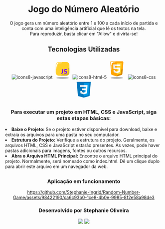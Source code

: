 <div align="center">
  <h1>Jogo do Número Aleatório</h1>
  <p>O jogo gera um número aleatório entre 1 e 100 a cada início de partida e conta com uma inteligência artificial que lê os textos na tela.<br> Para reproduzir, basta clicar em "Allow" e divirta-se!</p>
</div>

<div align="center">
<h2>Tecnologias Utilizadas</h2>
  
  ![icons8-javascript](https://github.com/Stephanie-Ingrid/Challenge-ONE---Decoder/assets/98422190/af782589-0c86-414f-aef2-bfed1e2652ad)<svg xmlns="http://www.w3.org/2000/svg" xmlns:xlink="http://www.w3.org/1999/xlink" viewBox="0,0,256,256" width="64px" height="64px"><g fill="none" fill-rule="nonzero" stroke="none" stroke-width="none" stroke-linecap="none" stroke-linejoin="none" stroke-miterlimit="10" stroke-dasharray="" stroke-dashoffset="0" font-family="none" font-weight="none" font-size="none" text-anchor="none" style="mix-blend-mode: normal"><g transform="scale(4,4)"><ellipse cx="32" cy="61" rx="20" ry="3" fill="#000000" stroke="none" stroke-width="1" stroke-linecap="butt" stroke-linejoin="miter" opacity="0.3"></ellipse><path d="M54,20v24c0,2.25 -0.74,4.32 -2,5.99v0.01c-1.69,2.24 -4.29,3.75 -7.25,3.97c-0.24,0.02 -0.5,0.03 -0.75,0.03h-24c-5.52,0 -10,-4.48 -10,-10v-24c0,-0.25 0.01,-0.51 0.03,-0.75c0.22,-2.96 1.73,-5.56 3.97,-7.25h0.01c1.67,-1.26 3.74,-2 5.99,-2h24c5.52,0 10,4.48 10,10z" fill="#ffce29" stroke="none" stroke-width="1" stroke-linecap="butt" stroke-linejoin="miter"></path><path d="M14.01,12h-0.01c-2.24,1.69 -3.75,4.29 -3.97,7.25c-0.02,0.24 -0.03,0.5 -0.03,0.75v12c2.761,0 5,-2.239 5,-5v-7c0,-0.108 0.003,-0.221 0.017,-0.38c0.102,-1.375 0.778,-2.65 1.862,-3.525c0.048,-0.033 0.095,-0.068 0.142,-0.103c0.86,-0.649 1.89,-0.992 2.979,-0.992h6c2.761,0 5,-2.239 5,-5h-11c-2.25,0 -4.32,0.74 -5.99,2z" fill="#ffffff" stroke="none" stroke-width="1" stroke-linecap="butt" stroke-linejoin="miter" opacity="0.3"></path><path d="M54,44v-16c-2.761,0 -5,2.238 -5,5v11c0,2.757 -2.243,5 -5,5h-11c-2.761,0 -5,2.238 -5,5h16c5.523,0 10,-4.477 10,-10z" fill="#000000" stroke="none" stroke-width="1" stroke-linecap="butt" stroke-linejoin="miter" opacity="0.15"></path><path d="M13.5,23.5v-3.5c0,-0.153 0.005,-0.312 0.018,-0.459c0.135,-1.809 1.003,-3.46 2.396,-4.594l0.204,-0.152" fill="none" stroke="#ffffff" stroke-width="3" stroke-linecap="round" stroke-linejoin="round"></path><g fill="#7900ff" stroke="none" stroke-width="1" stroke-linecap="butt" stroke-linejoin="miter"><path d="M28.441,47.566c-0.453,0.013 -0.807,-0.106 -1.061,-0.36c-0.253,-0.253 -0.38,-0.58 -0.38,-0.981c0,-0.306 0.09,-0.574 0.271,-0.802c0.179,-0.227 0.443,-0.352 0.791,-0.38l0.58,-0.041c1.069,-0.065 1.602,-0.628 1.602,-1.682v-8.632c0,-0.507 0.134,-0.898 0.401,-1.172c0.267,-0.274 0.647,-0.411 1.143,-0.411c1.04,0 1.561,0.528 1.561,1.583v8.593c0,2.657 -1.402,4.072 -4.207,4.246z"></path><path d="M41.219,47.626c-0.854,0 -1.71,-0.093 -2.564,-0.28c-0.854,-0.186 -1.596,-0.46 -2.223,-0.821c-0.373,-0.2 -0.608,-0.469 -0.701,-0.81c-0.093,-0.341 -0.073,-0.672 0.06,-0.993c0.134,-0.319 0.347,-0.546 0.641,-0.68c0.293,-0.134 0.647,-0.101 1.061,0.099c0.535,0.308 1.13,0.535 1.783,0.681c0.654,0.147 1.302,0.22 1.943,0.22c0.962,0 1.653,-0.15 2.073,-0.45c0.421,-0.302 0.631,-0.678 0.631,-1.133c0,-0.386 -0.147,-0.694 -0.44,-0.921c-0.295,-0.227 -0.808,-0.421 -1.544,-0.58l-2.262,-0.481c-2.523,-0.535 -3.786,-1.843 -3.786,-3.926c0,-0.893 0.241,-1.679 0.722,-2.354c0.481,-0.673 1.151,-1.198 2.013,-1.571c0.861,-0.373 1.858,-0.561 2.994,-0.561c0.747,0 1.482,0.09 2.202,0.271c0.722,0.179 1.356,0.443 1.904,0.791c0.333,0.2 0.541,0.461 0.621,0.781c0.08,0.321 0.057,0.628 -0.07,0.923c-0.127,0.293 -0.341,0.5 -0.641,0.619c-0.302,0.121 -0.672,0.075 -1.112,-0.14c-0.442,-0.227 -0.91,-0.393 -1.403,-0.5c-0.494,-0.106 -1.001,-0.16 -1.522,-0.16c-0.841,0 -1.491,0.163 -1.953,0.491c-0.46,0.328 -0.691,0.751 -0.691,1.271c0,0.388 0.14,0.701 0.422,0.942c0.28,0.24 0.768,0.434 1.462,0.58l2.262,0.481c2.59,0.561 3.886,1.83 3.886,3.806c0,0.88 -0.238,1.653 -0.711,2.313c-0.474,0.662 -1.143,1.175 -2.003,1.542c-0.86,0.366 -1.878,0.55 -3.054,0.55z"></path></g></g></g></svg>![icons8-html-5](https://github.com/Stephanie-Ingrid/Challenge-ONE---Decoder/assets/98422190/a44888d5-86b1-43dd-93d0-bff5fe081c73)<svg xmlns="http://www.w3.org/2000/svg"  viewBox="0 0 64 64" width="64px" height="64px" baseProfile="basic"><path fill="orange" d="M10.814,11.264l3.267,37.028c0.142,1.608,1.237,2.974,2.776,3.462l11.784,3.734	c2.185,0.692,4.531,0.692,6.716,0l11.784-3.734c1.539-0.488,2.634-1.853,2.776-3.462l3.267-37.028C53.34,9.51,51.958,8,50.197,8	H13.803C12.042,8,10.66,9.51,10.814,11.264z"/><path d="M47.142,51.753c1.539-0.488,2.634-1.853,2.776-3.462l1.434-16.255 c-2.739-0.248-5.177,1.79-5.42,4.541l-0.878,9.946c-0.035,0.402-0.309,0.743-0.694,0.865l-7.704,2.441 c-2.469,0.782-4.09,3.28-3.565,5.816c0.021,0.101,0.061,0.191,0.087,0.289c0.736-0.078,1.467-0.223,2.18-0.449L47.142,51.753z" opacity=".15"/><path fill="#fff" d="M10.814,11.264l2.182,24.731c0.865-0.079,1.761-0.417,2.691-1.397 c1.317-1.388,1.912-3.315,1.744-5.221l-1.349-15.288C16.031,13.503,16.492,13,17.079,13H23c2.761,0,4.997-2.239,4.997-5H13.803 C12.042,8,10.659,9.51,10.814,11.264z" opacity=".3"/><path fill="#ffce29" d="M32,15v33.334c0,1.333,1.28,2.293,2.56,1.92l9.204-2.682c0.793-0.231,1.363-0.927,1.433-1.75	l2.618-30.652c0.1-1.167-0.821-2.17-1.993-2.17H34C32.895,13,32,13.895,32,15z"/><path fill="#fff" d="M32,33v-5h9.928c0.58,0,1.038,0.491,0.998,1.069l-0.9,12.986c-0.028,0.405-0.298,0.753-0.684,0.88	L32,46.021v-5.325l5.179-1.775l0.379-5.898L32,33z M43.312,22.075l0.227-2.999C43.584,18.495,43.124,18,42.542,18H32l-0.014,4.986	l10.328,0.013C42.837,23,43.273,22.597,43.312,22.075z"/><path fill="#eee" d="M32,40.716v5.305l-9.344-3.075c-0.384-0.126-0.654-0.472-0.685-0.875l-0.375-4.99	c-0.044-0.58,0.415-1.075,0.997-1.075h3.057c0.519,0,0.952,0.397,0.996,0.914l0.174,2.027L32,40.716z M25.811,22.991H32v-4.982	H21.566c-0.575,0-1.032,0.484-0.998,1.059l0.766,13.001c0.031,0.529,0.469,0.941,0.998,0.941H32v-5.006h-5.811L25.811,22.991z"/><ellipse cx="32" cy="61" opacity=".3" rx="20" ry="3"/><polyline fill="none" stroke="#fff" stroke-linecap="round" stroke-linejoin="round" stroke-miterlimit="10" stroke-width="3" points="14.857,17.256 14.349,11.5 19.067,11.5"/></svg>
  ![icons8-css](https://github.com/Stephanie-Ingrid/Challenge-ONE---Decoder/assets/98422190/7b5b980b-d77c-4663-9770-09080bc1d16b)<svg xmlns="http://www.w3.org/2000/svg"  viewBox="0 0 48 48" width="64px" height="64px"><path fill="#0277BD" d="M41,5H7l3,34l14,4l14-4L41,5L41,5z"/><path fill="#039BE5" d="M24 8L24 39.9 35.2 36.7 37.7 8z"/><path fill="#FFF" d="M33.1 13L24 13 24 17 28.9 17 28.6 21 24 21 24 25 28.4 25 28.1 29.5 24 30.9 24 35.1 31.9 32.5 32.6 21 32.6 21z"/><path fill="#EEE" d="M24,13v4h-8.9l-0.3-4H24z M19.4,21l0.2,4H24v-4H19.4z M19.8,27h-4l0.3,5.5l7.9,2.6v-4.2l-4.1-1.4L19.8,27z"/></svg>

</div>

  ##
  
<div>
  <h3 align="center">Para executar um projeto em HTML, CSS e JavaScript, siga estas etapas básicas:</h3>
<li><strong>Baixe o Projeto:</strong> Se o projeto estiver disponível para download, baixe e extraia os arquivos para uma pasta no seu computador.</li>
<li><strong>Estrutura do Projeto:</strong> Verifique a estrutura do projeto. Geralmente, os arquivos HTML, CSS e JavaScript estarão presentes. Às vezes, pode haver pastas adicionais para imagens, fontes ou outros recursos.</li>
<li><strong>Abra o Arquivo HTML Principal:</strong> Encontre o arquivo HTML principal do projeto. Normalmente, será nomeado como index.html. Dê um clique duplo para abrir este arquivo em um navegador da web.</li>
</p>
</div>

  ##

<div align="center">
  <h3>Aplicação em funcionamento</h3>

  https://github.com/Stephanie-Ingrid/Random-Number-Game/assets/98422190/ca6c93b0-1ce8-4b0e-9985-8f2e58a98de3
</div>

  <div align="center">
    <h3>Desenvolvido por Stephanie Oliveira</h3>
      <a href="https://www.linkedin.com/in/stephanie-ingrid-oliveira/" target="_blank"><img src="https://img.shields.io/badge/-LinkedIn-%230077B5?style=for-the-badge&logo=linkedin&logoColor=white" target="_blank"></a> 
      <a href = "mailto:stephanieoliveira.dev@gmail.com"><img src="https://img.shields.io/badge/-Gmail-%23333?style=for-the-badge&logo=gmail&logoColor=white" target="_blank"></a>
  </div>




